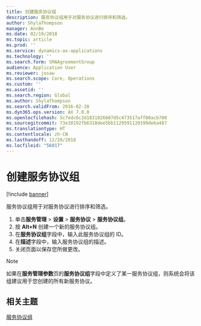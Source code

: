 ```yaml
---
title: 创建服务协议组
description: 服务协议组用于对服务协议进行排序和筛选。
author: ShylaThompson
manager: AnnBe
ms.date: 02/19/2018
ms.topic: article
ms.prod: ''
ms.service: dynamics-ax-applications
ms.technology: ''
ms.search.form: SMAAgreementGroup
audience: Application User
ms.reviewer: josaw
ms.search.scope: Core, Operations
ms.custom: ''
ms.assetid: ''
ms.search.region: Global
ms.author: ShylaThompson
ms.search.validFrom: 2016-02-28
ms.dyn365.ops.version: AX 7.0.0
ms.openlocfilehash: 5c7edc6c2d1831826607d5c473517aff00acb700
ms.sourcegitcommit: 73e10192fb6318dee5bb1129591120199de6a487
ms.translationtype: HT
ms.contentlocale: zh-CN
ms.lasthandoff: 12/20/2018
ms.locfileid: "56017"
---
```

# <a name="create-service-agreement-groups"></a>创建服务协议组 

[!include [banner](../includes/banner.md)]

服务协议组用于对服务协议进行排序和筛选。

1. 单击**服务管理** \> **设置** \> **服务协议** \> **服务协议组**。
2. 按 **Alt+N** 创建一个新的服务协议组。
3. 在**服务协议组**字段中，输入此服务协议组的 ID。
4. 在**描述**字段中，输入服务协议组的描述。
5. 关闭页面以保存您所做更改。

> [!NOTE]
> 如果在**服务管理参数**页的**服务协议组**字段中定义了某一服务协议组，则系统会将该组建议用于您创建的所有新服务协议。

## <a name="related-topics"></a>相关主题

[服务协议组](service-agreement-groups.md)
